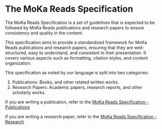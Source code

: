 # The MoKa Reads Specification

The MoKa Reads Specification is a set of guidelines that is expected to be followed by MoKa Reads publications and research papers
to ensure consistency and quality in the content.

This specification aims to provide a standardized framework for MoKa Reads publications and research papers, ensuring that they are well-structured, easy to understand, and consistent in their presentation. It covers various aspects such as formatting, citation styles, and content organization.

This specification as noted by our language is split into two categories:
1. Publications: Books, and other related written works.
2. Research Papers: Academic papers, research reports, and other scholarly works.

If you are writing a publication, refer to the [MoKa Reads Specification - Publications](publications.md)

If you are writing a research paper, refer to the [MoKa Reads Specification - Research](research.md)
